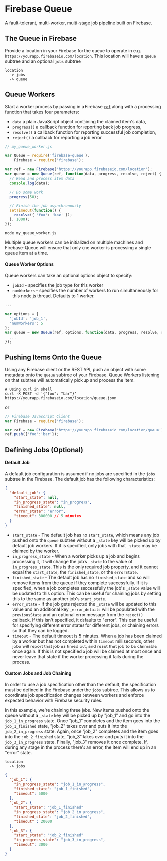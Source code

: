 # Firebase Queue

A fault-tolerant, multi-worker, multi-stage job pipeline built on Firebase.

## The Queue in Firebase

Provide a location in your Firebase for the queue to operate in e.g. `https://yourapp.firebaseio.com/location`. This location will have a `queue` subtree and an optional `jobs` subtree
```
location
  -> jobs
  -> queue
```

## Queue Workers

Start a worker process by passing in a Firebase [`ref`](https://www.firebase.com/docs/web/guide/understanding-data.html#section-creating-references) along with a processing function that takes four parameters:
  - `data` a plain JavaScript object containing the claimed item's data,
  - `progress()` a callback function for reporting back job progress,
  - `resolve()` a callback function for reporting successful job completion,
  - `reject()` a callback for reporting a job error

```js
// my_queue_worker.js

var Queue = require('firebase-queue'),
    Firebase = require('firebase');

var ref = new Firebase('https://yourapp.firebaseio.com/location');
var queue = new Queue(ref, function(data, progress, resolve, reject) {
  // Read and process item data
  console.log(data);

  // Do some work
  progress(50);

  // Finish the job asynchronously
  setTimeout(function() {
    resolve({ 'foo': 'baz' });
  }, 1000);
});
```

```shell
node my_queue_worker.js
```


Multiple queue workers can be initialized on multiple machines and Firebase-Queue will ensure that only one worker is processing a single queue item at a time.

#### Queue Worker Options

Queue workers can take an optional options object to specify:
  - `jobId` - specifies the job type for this worker
  - `numWorkers` - specifies the number of workers to run simultaneously for this node.js thread. Defaults to 1 worker.

```js
...

var options = {
  'jobId': 'job_1',
  'numWorkers': 5
};
var queue = new Queue(ref, options, function(data, progress, resolve, reject) {
  ...
});
```

## Pushing Items Onto the Queue

Using any Firebase client or the REST API, push an object with some metadata onto the `queue` subtree of your Firebase. Queue Workers listening on that subtree will automatically pick up and process the item.

```shell
# Using curl in shell
curl -X POST -d '{"foo": "bar"}' https://yourapp.firebaseio.com/location/queue.json
```
or
```js
// Firebase Javascript Client
var Firebase = require('firebase');

var ref = new Firebase('https://yourapp.firebaseio.com/location/queue');
ref.push({'foo':'bar'});
```

## Defining Jobs (Optional)

#### Default Job

A default job configuration is assumed if no jobs are specified in the `jobs` subtree in the Firebase. The default job has the following characteristics:

```json
{
  "default_job": {
    "start_state": null,
    "in_progress_state": "in_progress",
    "finished_state": null,
    "error_state": "error",
    "timeout": 300000 // 5 minutes
  }
}
```

- `start_state` - The default job has no `start_state`, which means any job pushed onto the `queue` subtree without a `_state` key will be picked up by default job workers. If it is specified, only jobs with that `_state` may be claimed by the worker.
- `in_progress_state` - When a worker picks up a job and begins processing it, it will change the job's `_state` to the value of `in_progress_state`. This is the only required job property, and it cannot equal the `start_state`, the `finished_state`, or the `errorState`.
- `finished_state` - The default job has no `finished_state` and so will remove items from the queue if they complete successfully. If it is specified, when a job completes successfully the job's `_state` value will be updated to this option. This can be useful for chaining jobs by setting this to the same as another job's `start_state`.
- `error_state` - If the job gets rejected the `_state` will be updated to this value and an additional key `_error_details` will be populated with the `previousState` and an optional error message from the `reject()` callback. If this isn't specified, it defaults to "error". This can be useful for specifying different error states for different jobs, or chaining errors so that they can be logged.
- `timeout` - The default timeout is 5 minutes. When a job has been claimed by a worker but has not completed within `timeout` milliseconds, other jobs will report that job as timed out, and reset that job to be claimable once again. If this is not specified a job will be claimed at most once and never leave that state if the worker processing it fails during the process.

#### Custom Jobs and Job Chaining

In order to use a job specification other than the default, the specification must be defined in the Firebase under the `jobs` subtree. This allows us to coordinate job specification changes between workers and enforce expected behavior with Firebase security rules.

In this example, we're chaining three jobs. New items pushed onto the queue without a `_state` key will be picked up by "job_1" and go into the `job_1_in_progress` state. Once "job_1" completes and the item goes into the `job_1_finished` state, "job_2" takes over and puts it into the `job_2_in_progress` state. Again, once "job_2" completes and the item goes into the `job_2_finished` state, "job_3" takes over and puts it into the `job_3_in_progress` state. Finally, "job_3" removes it once complete. If, during any stage in the process there's an error, the item will end up in an "error" state.

```
location
  -> jobs
```
```json
{
  "job_1": {
    "in_progress_state": "job_1_in_progress",
    "finished_state": "job_1_finished",
    "timeout": 5000
  },
  "job_2": {
    "start_state": "job_1_finished",
    "in_progress_state": "job_2_in_progress",
    "finished_state": "job_2_finished",
    "timeout" : 20000
  },
  "job_3": {
    "start_state": "job_2_finished",
    "in_progress_state": "job_3_in_progress",
    "timeout": 3000
  }
}
```
